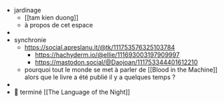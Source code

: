 - jardinage
	- [[tam kien duong]]
	- à propos de cet espace
-
- synchronie
	- https://social.apreslanu.it/@tk/111753576325103784
		- https://hachyderm.io/@ellie/111693003197909997
		- https://mastodon.social/@Daojoan/111753344401612210
	- pourquoi tout le monde se met à parler de [[Blood in the Machine]] alors que le livre a été publié il y a quelques temps ?
-
- 📖 terminé [[The Language of the Night]]